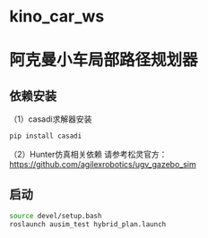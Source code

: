 # kino_car_ws
# 阿克曼小车局部路径规划器

## 依赖安装
（1）casadi求解器安装
```bash
pip install casadi
```
（2）Hunter仿真相关依赖
请参考松灵官方：https://github.com/agilexrobotics/ugv_gazebo_sim

## 启动

```bash
source devel/setup.bash
roslaunch ausim_test hybrid_plan.launch
```
